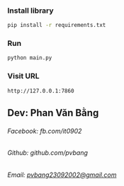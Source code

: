 ### Install library
```bash
pip install -r requirements.txt
```

### Run
```bash
python main.py
```

### Visit URL
```bash
http://127.0.0.1:7860
```


## Dev: Phan Văn Bằng
###### Facebook: fb.com/it0902
###### Github: github.com/pvbang
###### Email: pvbang23092002@gmail.com